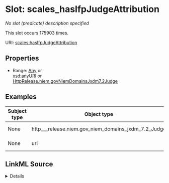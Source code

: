 

# Slot: scales_hasIfpJudgeAttribution


_No slot (predicate) description specified_






This slot occurs 175903 times.


URI: [scales:hasIfpJudgeAttribution](http://schemas.scales-okn.org/rdf/scales#hasIfpJudgeAttribution)



<!-- no inheritance hierarchy -->








## Properties

* Range: [Any](../classes/Any.md)&nbsp;or&nbsp;<br />[xsd:anyURI](http://www.w3.org/2001/XMLSchema#anyURI)&nbsp;or&nbsp;<br />[HttpRelease.niem.govNiemDomainsJxdm7.2Judge](../classes/HttpRelease.niem.govNiemDomainsJxdm7.2Judge.md)






## Examples

| Subject type | Object type | Example subject | Example object | Occurrences |
| --- | --- | --- | --- | --- |
| None | http___release.niem.gov_niem_domains_jxdm_7.2_Judge | scales:DocketEntry/akd;;1:16-cv-00003_de2 | scales:JudgeEntity/SJ000135 | 175558 |
| None | uri | scales:DocketEntry/almd;;1:16-cv-00058_de3 | scales:JudgeEntity/Inconclusive | 345 |




## LinkML Source

<details>

```yaml
name: scales_hasIfpJudgeAttribution
annotations:
  count:
    tag: count
    value: 175903
  http___release.niem.gov_niem_domains_jxdm_7.2_Judge:
    tag: http___release.niem.gov_niem_domains_jxdm_7.2_Judge
    value: 175558
  uri:
    tag: uri
    value: 345
description: No slot (predicate) description specified
examples:
- object:
    example_object: scales:JudgeEntity/SJ000135
    example_object_type: http___release.niem.gov_niem_domains_jxdm_7.2_Judge
    example_predicate: scales:hasIfpJudgeAttribution
    example_subject: scales:DocketEntry/akd;;1:16-cv-00003_de2
    example_subject_type: None
- object:
    example_object: scales:JudgeEntity/Inconclusive
    example_object_type: uri
    example_predicate: scales:hasIfpJudgeAttribution
    example_subject: scales:DocketEntry/almd;;1:16-cv-00058_de3
    example_subject_type: None
from_schema: scales-kg
rank: 1000
slot_uri: scales:hasIfpJudgeAttribution
alias: scales_hasIfpJudgeAttribution
range: Any
any_of:
- range: uri
- range: http___release.niem.gov_niem_domains_jxdm_7.2_Judge

```
</details>